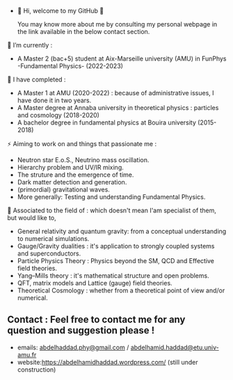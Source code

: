 - 👋 Hi, welcome to my GitHub 👋 
    
    You may know more about me by consulting my personal webpage in the link available in the below contact section. 


🌱 I’m currently :
-  A Master 2 (bac+5) student at Aix-Marseille university (AMU) in FunPhys -Fundamental Physics- (2022-2023)
  
  🌱 I have completed :
-  A Master 1 at AMU (2020-2022) : because of administrative issues, I have done it in two years.
-  A Master degree at Annaba university in theoretical physics : particles and cosmology (2018-2020)
-  A bachelor degree in fundamental physics at Bouira university (2015-2018)

 ⚡ Aiming to work on and things that passionate me : 
- Neutron star E.o.S., Neutrino mass oscillation.
- Hierarchy problem and UV/IR mixing. 
- The struture and the emergence of time.
- Dark matter detection and generation.
- (primordial) gravitational waves.
- More generally: Testing and understanding Fundamental Physics.

 🔭 Associated to the field of : which doesn't mean I'am specialist of them, but would like to,
- General relativity and quantum gravity: from a conceptual understanding to numerical simulations.
- Gauge/Gravity dualities : it's application to strongly coupled systems and superconductors.
- Particle Physics Theory : Physics beyond the SM, QCD and Effective field theories.
- Yang–Mills theory : it's mathematical structure and open problems.
- QFT, matrix models and Lattice (gauge) field theories.
- Theoretical Cosmology : whether from a theoretical point of view and/or numerical.

 ## Contact : Feel free to contact me for any question and suggestion please ! 
  - emails: abdelhaddad.phy@gmail.com / abdelhamid.haddad@etu.univ-amu.fr
  - website:https://abdelhamidhaddad.wordpress.com/ (still under construction)




